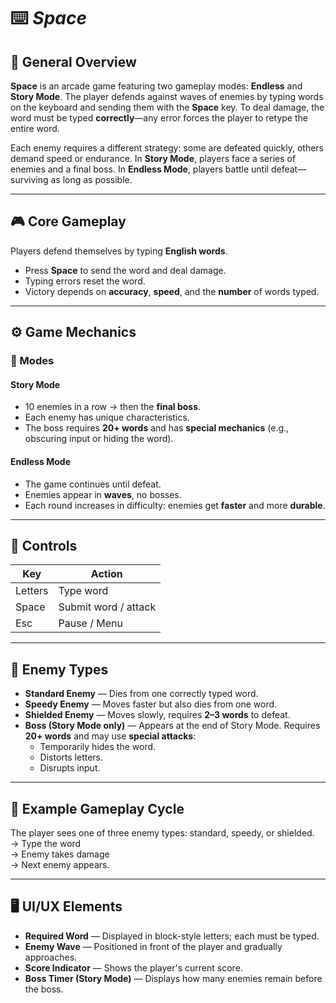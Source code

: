 # ⌨️ *Space*

## 📌 General Overview

**Space** is an arcade game featuring two gameplay modes: **Endless** and **Story Mode**. The player defends against waves of enemies by typing words on the keyboard and sending them with the **Space** key. To deal damage, the word must be typed **correctly**—any error forces the player to retype the entire word.

Each enemy requires a different strategy: some are defeated quickly, others demand speed or endurance. In **Story Mode**, players face a series of enemies and a final boss. In **Endless Mode**, players battle until defeat—surviving as long as possible.

---

## 🎮 Core Gameplay

Players defend themselves by typing **English words**.

- Press **Space** to send the word and deal damage.
- Typing errors reset the word.
- Victory depends on **accuracy**, **speed**, and the **number** of words typed.

---

## ⚙️ Game Mechanics

### 🎯 Modes

#### Story Mode
- 10 enemies in a row → then the **final boss**.
- Each enemy has unique characteristics.
- The boss requires **20+ words** and has **special mechanics** (e.g., obscuring input or hiding the word).

#### Endless Mode
- The game continues until defeat.
- Enemies appear in **waves**, no bosses.
- Each round increases in difficulty: enemies get **faster** and more **durable**.

---

## 🧠 Controls

| Key         | Action                  |
|-------------|-------------------------|
| Letters     | Type word               |
| Space       | Submit word / attack    |
| Esc         | Pause / Menu            |

---

## 👾 Enemy Types

- **Standard Enemy** — Dies from one correctly typed word.
- **Speedy Enemy** — Moves faster but also dies from one word.
- **Shielded Enemy** — Moves slowly, requires **2–3 words** to defeat.
- **Boss (Story Mode only)** — Appears at the end of Story Mode. Requires **20+ words** and may use **special attacks**:
  - Temporarily hides the word.
  - Distorts letters.
  - Disrupts input.

---

## 🧪 Example Gameplay Cycle

The player sees one of three enemy types: standard, speedy, or shielded.  
→ Type the word  
→ Enemy takes damage  
→ Next enemy appears.

---

## 🖥️ UI/UX Elements

- **Required Word** — Displayed in block-style letters; each must be typed.
- **Enemy Wave** — Positioned in front of the player and gradually approaches.
- **Score Indicator** — Shows the player's current score.
- **Boss Timer (Story Mode)** — Displays how many enemies remain before the boss.
